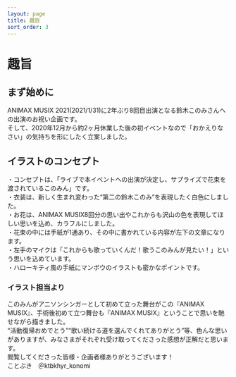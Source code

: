 ```yaml
---
layout: page
title: 趣旨
sort_order: 3
---
```

# 趣旨

## まず始めに

ANIMAX MUSIX 2021(2021/1/31)に2年ぶり8回目出演となる鈴木このみさんへの出演のお祝い企画です。  
そして、2020年12月から約2ヶ月休業した後の初イベントなので「おかえりなさい」の気持ちを形にしたく立案しました。

## イラストのコンセプト

・コンセプトは、「ライブで本イベントへの出演が決定し、サプライズで花束を渡されているこのみん」です。  
・衣装は、新しく生まれ変わった“第二の鈴木このみ”を表現したく白色にしました。  
・お花は、ANIMAX MUSIX8回分の思い出やこれからも沢山の色を表現してほしい思いを込め、カラフルにしました。  
・花束の中には手紙が1通あり、その中に書かれている内容が左下の文章になります。  
・左手のマイクは「これからも歌っていくんだ！歌うこのみんが見たい！」という思いを込めています。  
・ハローキティ風の手紙にマンボウのイラストも密かなポイントです。

### イラスト担当より
このみんがアニソンシンガーとして初めて立った舞台がこの『ANIMAX MUSIX』、手術後初めて立つ舞台も『ANIMAX MUSIX』ということで思いを馳せながら描きました。  
“活動復帰おめでとう”“歌い続ける道を選んでくれてありがとう”等、色んな思いがありますが、みなさまがそれぞれ受け取ってくださった感想が正解だと思います。  
閲覧してくださった皆様・企画者様ありがとうございます！  
ことぶき　＠ktbkhyr_konomi
